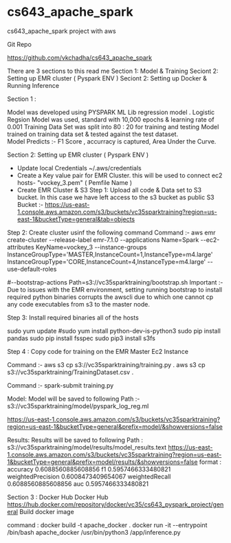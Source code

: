 # cs643_apache_spark
cs643_apache_spark project with aws 

Git Repo

https://github.com/vkchadha/cs643_apache_spark



There are 3 sections to this read me
Section 1: Model & Training 
Seciont 2: Setting up EMR cluster ( Pyspark ENV ) 
Seciont 2: Setting up Docker & Running Inference



Section 1 : 

Model was developed using PYSPARK ML Lib regression model . 
Logistic Regsion Model was used, standard with 10,000 epochs & learning rate of 0.001
Training Data Set was split into 80 : 20 for training and testing
Model trained on training data set & tested against the test dataset.  
Model Predicts :- F1 Score , accurracy is captured, Area Under the Curve. 


Section 2: Setting up EMR cluster ( Pyspark ENV ) 
* Update local Credentials ~/.aws/credentials
* Create a Key value pair for EMR Cluster. this will be used to connect ec2 hosts- "vockey_3.pem" ( Pemfile Name )
* Create EMR Cluster & S3
Step 1: Upload all code & Data set to S3 bucket. In this case we have left access to the s3 bucket as public
S3 Bucket :- https://us-east-1.console.aws.amazon.com/s3/buckets/vc35sparktraining?region=us-east-1&bucketType=general&tab=objects


Step 2: Create cluster usinf the following command 
Command :- aws emr create-cluster --release-label emr-7.1.0 --applications Name=Spark --ec2-attributes KeyName=vockey_3 --instance-groups InstanceGroupType='MASTER,InstanceCount=1,InstanceType=m4.large' InstanceGroupType='CORE,InstanceCount=4,InstanceType=m4.large' --use-default-roles  


#--bootstrap-actions Path=s3://vc35sparktraining/bootstrap.sh 
Important :- Due to issues with the EMR environment, setting running bootstrap to install required python binaries corrupts the awscli due to which one cannot cp any code   executables from s3 to the master node. 

Step 3: Install required binaries all of the hosts 


sudo yum update
#sudo yum install python-dev-is-python3
sudo pip install pandas 
sudo pip install fsspec
sudo pip3 install s3fs


Step 4 : Copy code for training on the EMR Master Ec2 Instance 

Command :- 
aws s3 cp s3://vc35sparktraining/training.py .
aws s3 cp s3://vc35sparktraining/TrainingDataset.csv .

Command :- 
spark-submit training.py

Model: 
Model will be saved to following Path :- s3://vc35sparktraining/model/pyspark_log_reg.ml

https://us-east-1.console.aws.amazon.com/s3/buckets/vc35sparktraining?region=us-east-1&bucketType=general&prefix=model/&showversions=false


Results: 
Results will be saved to following Path :
s3://vc35sparktraining/model/results/model_results.text
https://us-east-1.console.aws.amazon.com/s3/buckets/vc35sparktraining?region=us-east-1&bucketType=general&prefix=model/results/&showversions=false
format :
accuracy 0.6088560885608856
f1 0.5957466333480821
weightedPrecision 0.6008473409654067
weightedRecall 0.6088560885608856
auc 0.5957466333480821




Section 3 : Docker Hub 
Docker Hub 
https://hub.docker.com/repository/docker/vc35/cs643_pyspark_project/general
Build docker image 

command : 
docker build -t apache_docker .
docker run -it --entrypoint /bin/bash apache_docker
/usr/bin/python3 /app/inference.py





